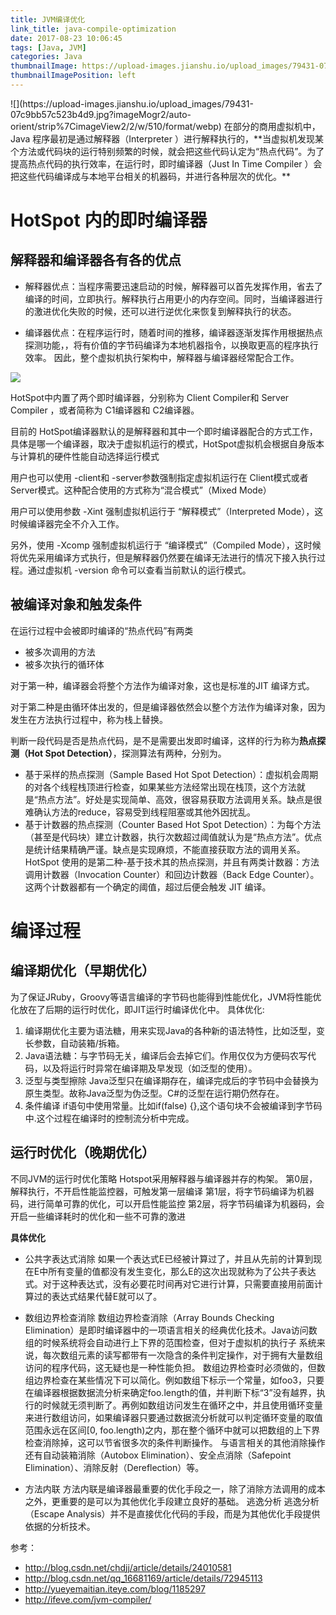 ```yaml
---
title: JVM编译优化
link_title: java-compile-optimization
date: 2017-08-23 10:06:45
tags: [Java, JVM]
categories: Java
thumbnailImage: https://upload-images.jianshu.io/upload_images/79431-07c9bb57c523b4d9.jpg?imageMogr2/auto-orient/strip%7CimageView2/2/w/510/format/webp
thumbnailImagePosition: left
---
```

<span/>
<!-- more -->
![](https://upload-images.jianshu.io/upload_images/79431-07c9bb57c523b4d9.jpg?imageMogr2/auto-orient/strip%7CimageView2/2/w/510/format/webp)
<!-- toc -->
在部分的商用虚拟机中，Java 程序最初是通过解释器（Interpreter ）进行解释执行的，**当虚拟机发现某个方法或代码块的运行特别频繁的时候，就会把这些代码认定为“热点代码”。为了提高热点代码的执行效率，在运行时，即时编译器（Just In Time Compiler ）会把这些代码编译成与本地平台相关的机器码，并进行各种层次的优化。**


# HotSpot 内的即时编译器 
## 解释器和编译器各有各的优点

- 解释器优点：当程序需要迅速启动的时候，解释器可以首先发挥作用，省去了编译的时间，立即执行。解释执行占用更小的内存空间。同时，当编译器进行的激进优化失败的时候，还可以进行逆优化来恢复到解释执行的状态。

- 编译器优点：在程序运行时，随着时间的推移，编译器逐渐发挥作用根据热点探测功能，，将有价值的字节码编译为本地机器指令，以换取更高的程序执行效率。 
因此，整个虚拟机执行架构中，解释器与编译器经常配合工作。

![](https://upload-images.jianshu.io/upload_images/79431-7bcc1f2be00bb562.png?imageMogr2/auto-orient/strip%7CimageView2/2/w/646/format/webp)


HotSpot中内置了两个即时编译器，分别称为 Client Compiler和 Server Compiler ，或者简称为 C1编译器和 C2编译器。

目前的 HotSpot编译器默认的是解释器和其中一个即时编译器配合的方式工作，具体是哪一个编译器，取决于虚拟机运行的模式，HotSpot虚拟机会根据自身版本与计算机的硬件性能自动选择运行模式

用户也可以使用 -client和 -server参数强制指定虚拟机运行在 Client模式或者 Server模式。这种配合使用的方式称为“混合模式”（Mixed Mode）

用户可以使用参数 -Xint 强制虚拟机运行于 “解释模式”（Interpreted Mode），这时候编译器完全不介入工作。

另外，使用 -Xcomp 强制虚拟机运行于 “编译模式”（Compiled Mode），这时候将优先采用编译方式执行，但是解释器仍然要在编译无法进行的情况下接入执行过程。通过虚拟机 -version 命令可以查看当前默认的运行模式。 

## 被编译对象和触发条件 
在运行过程中会被即时编译的“热点代码”有两类
-  被多次调用的方法
-  被多次执行的循环体 

对于第一种，编译器会将整个方法作为编译对象，这也是标准的JIT 编译方式。

对于第二种是由循环体出发的，但是编译器依然会以整个方法作为编译对象，因为发生在方法执行过程中，称为栈上替换。 

判断一段代码是否是热点代码，是不是需要出发即时编译，这样的行为称为**热点探测（Hot Spot Detection）**，探测算法有两种，分别为。 

- 基于采样的热点探测（Sample Based Hot Spot Detection）：虚拟机会周期的对各个线程栈顶进行检查，如果某些方法经常出现在栈顶，这个方法就是“热点方法”。好处是实现简单、高效，很容易获取方法调用关系。缺点是很难确认方法的reduce，容易受到线程阻塞或其他外因扰乱。 
- 基于计数器的热点探测（Counter Based Hot Spot Detection）：为每个方法（甚至是代码块）建立计数器，执行次数超过阈值就认为是“热点方法”。优点是统计结果精确严谨。缺点是实现麻烦，不能直接获取方法的调用关系。 
HotSpot 使用的是第二种-基于技术其的热点探测，并且有两类计数器：方法调用计数器（Invocation Counter）和回边计数器（Back Edge Counter）。 
这两个计数器都有一个确定的阈值，超过后便会触发 JIT 编译。

# 编译过程
## 编译期优化（早期优化）

为了保证JRuby，Groovy等语言编译的字节码也能得到性能优化，JVM将性能优化放在了后期的运行时优化，即JIT运行时编译优化中。 
具体优化: 
1. 编译期优化主要为语法糖，用来实现Java的各种新的语法特性，比如泛型，变长参数，自动装箱/拆箱。 
2. Java语法糖：与字节码无关，编译后会去掉它们。作用仅仅为方便码农写代码，以及将运行时异常在编译期及早发现（如泛型的使用）。 
3. 泛型与类型擦除 
Java泛型只在编译期存在，编译完成后的字节码中会替换为原生类型。故称Java泛型为伪泛型。C#的泛型在运行期仍然存在。 
4. 条件编译 
if语句中使用常量。比如if(false) {},这个语句块不会被编译到字节码中.这个过程在编译时的控制流分析中完成。

## 运行时优化（晚期优化）
不同JVM的运行时优化策略 
Hotspot采用解释器与编译器并存的构架。 
第0层，解释执行，不开启性能监控器，可触发第一层编译
第1层，将字节码编译为机器码，进行简单可靠的优化，可以开启性能监控
第2层，将字节码编译为机器码，会开启一些编译耗时的优化和一些不可靠的激进

**具体优化** 

- 公共字表达式消除 
如果一个表达式E已经被计算过了，并且从先前的计算到现在E中所有变量的值都没有发生变化，那么E的这次出现就称为了公共子表达式。对于这种表达式，没有必要花时间再对它进行计算，只需要直接用前面计算过的表达式结果代替E就可以了。

- 数组边界检查消除 
数组边界检查消除（Array Bounds Checking Elimination）是即时编译器中的一项语言相关的经典优化技术。Java访问数组的时候系统将会自动进行上下界的范围检查，但对于虚拟机的执行子 系统来说，每次数组元素的读写都带有一次隐含的条件判定操作，对于拥有大量数组访问的程序代码，这无疑也是一种性能负担。 
数组边界检查时必须做的，但数组边界检查在某些情况下可以简化。例如数组下标示一个常量，如foo3，只要在编译器根据数据流分析来确定foo.length的值，并判断下标“3”没有越界，执行的时候就无须判断了。再例如数组访问发生在循环之中，并且使用循环变量来进行数组访问，如果编译器只要通过数据流分析就可以判定循环变量的取值范围永远在区间[0, foo.length)之内，那在整个循环中就可以把数组的上下界检查消除掉，这可以节省很多次的条件判断操作。 
与语言相关的其他消除操作还有自动装箱消除（Autobox Elimination）、安全点消除（Safepoint Elimination）、消除反射（Dereflection）等。

- 方法内联 
方法内联是编译器最重要的优化手段之一，除了消除方法调用的成本之外，更重要的是可以为其他优化手段建立良好的基础。
逃逸分析 
逃逸分析（Escape Analysis）并不是直接优化代码的手段，而是为其他优化手段提供依据的分析技术。

参考：
- http://blog.csdn.net/chdjj/article/details/24010581
- http://blog.csdn.net/qq_16681169/article/details/72945113
- http://yueyemaitian.iteye.com/blog/1185297
- http://ifeve.com/jvm-compiler/

